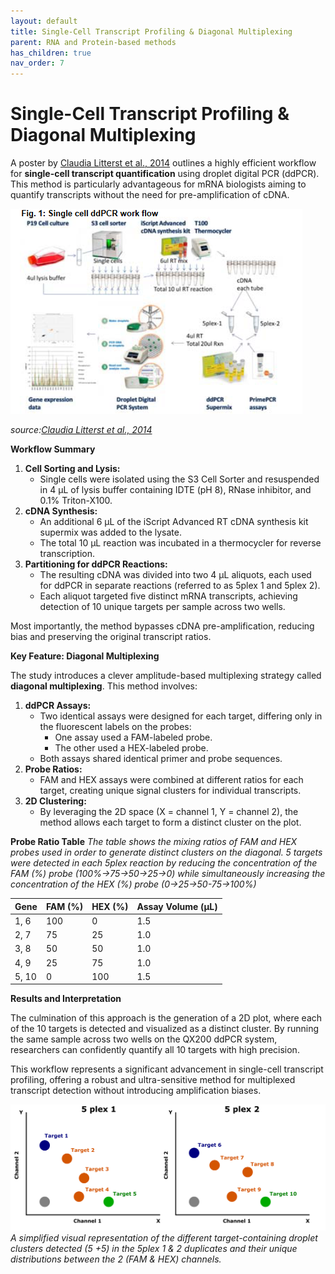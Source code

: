 ```yaml
---
layout: default
title: Single-Cell Transcript Profiling & Diagonal Multiplexing
parent: RNA and Protein-based methods
has_children: true
nav_order: 7
---
```


# Single-Cell Transcript Profiling & Diagonal Multiplexing


A poster by [Claudia Litterst et al., 2014](<https://www.bioradiations.com/wp-content/uploads/2015/05/rapid-and-ultra-sensitive-single-cell-transcript-profiling-with-droplet-digital-pcr-ddpcr-application-to-neuronal-differentiation.pdf>) outlines a highly efficient workflow for **single-cell transcript quantification** using droplet digital PCR (ddPCR). This method is particularly advantageous for mRNA biologists aiming to quantify transcripts without the need for pre-amplification of cDNA.

![image.png](Single-Cell%20Transcript%20Profiling%20&%20Diagonal%20Multiplexing/image.png)

*source:[Claudia Litterst et al., 2014](<https://www.bioradiations.com/wp-content/uploads/2015/05/rapid-and-ultra-sensitive-single-cell-transcript-profiling-with-droplet-digital-pcr-ddpcr-application-to-neuronal-differentiation.pdf>)*


**Workflow Summary**

1. **Cell Sorting and Lysis:**
    - Single cells were isolated using the S3 Cell Sorter and resuspended in 4 µL of lysis buffer containing IDTE (pH 8), RNase inhibitor, and 0.1% Triton-X100.
2. **cDNA Synthesis:**
    - An additional 6 µL of the iScript Advanced RT cDNA synthesis kit supermix was added to the lysate.
    - The total 10 µL reaction was incubated in a thermocycler for reverse transcription.
3. **Partitioning for ddPCR Reactions:**
    - The resulting cDNA was divided into two 4 µL aliquots, each used for ddPCR in separate reactions (referred to as 5plex 1 and 5plex 2).
    - Each aliquot targeted five distinct mRNA transcripts, achieving detection of 10 unique targets per sample across two wells.

Most importantly, the method bypasses cDNA pre-amplification, reducing bias and preserving the original transcript ratios.


**Key Feature: Diagonal Multiplexing**

The study introduces a clever amplitude-based multiplexing strategy called **diagonal multiplexing**. This method involves:

1. **ddPCR Assays:**
    - Two identical assays were designed for each target, differing only in the fluorescent labels on the probes:
        - One assay used a FAM-labeled probe.
        - The other used a HEX-labeled probe.
    - Both assays shared identical primer and probe sequences.
2. **Probe Ratios:**
    - FAM and HEX assays were combined at different ratios for each target, creating unique signal clusters for individual transcripts.
3. **2D Clustering:**
    - By leveraging the 2D space (X = channel 1, Y = channel 2), the method allows each target to form a distinct cluster on the plot.

**Probe Ratio Table**
*The table shows the mixing ratios of FAM and HEX probes used in order to generate distinct clusters on the diagonal. 5 targets were detected in each 5plex reaction by reducing the concentration of the FAM (%) probe (100%->75->50->25->0) while simultaneously increasing the concentration of the HEX (%) probe (0->25->50-75->100%)*

| **Gene** | **FAM (%)** | **HEX (%)** | **Assay Volume (µL)** |
| --- | --- | --- | --- |
| 1, 6 | 100 | 0 | 1.5 |
| 2, 7 | 75 | 25 | 1.0 |
| 3, 8 | 50 | 50 | 1.0 |
| 4, 9 | 25 | 75 | 1.0 |
| 5, 10 | 0 | 100 | 1.5 |


**Results and Interpretation**

The culmination of this approach is the generation of a 2D plot, where each of the 10 targets is detected and visualized as a distinct cluster. By running the same sample across two wells on the QX200 ddPCR system, researchers can confidently quantify all 10 targets with high precision.

This workflow represents a significant advancement in single-cell transcript profiling, offering a robust and ultra-sensitive method for multiplexed transcript detection without introducing amplification biases.

![diagonal.png](Single-Cell%20Transcript%20Profiling%20&%20Diagonal%20Multiplexing/diagonal.png)
*A simplified visual representation of the different target-containing droplet clusters detected (5 +5) in the 5plex 1 & 2 duplicates and their unique distributions between the 2 (FAM & HEX) channels.*
